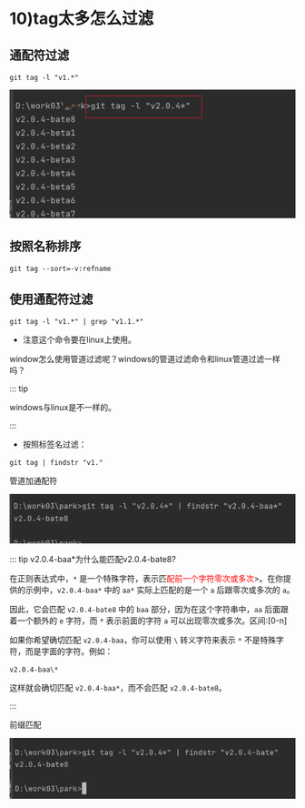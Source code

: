# 10)tag太多怎么过滤

## 通配符过滤

```shell
git tag -l "v1.*"
```

![image-20231219181422089](10tag太多怎么过滤.assets/image-20231219181422089.png)

## 按照名称排序

```shell
git tag --sort=-v:refname
```

## 使用通配符过滤

```shell
git tag -l "v1.*" | grep "v1.1.*"
```

- 注意这个命令要在linux上使用。

window怎么使用管道过滤呢？windows的管道过滤命令和linux管道过滤一样吗？

::: tip 

windows与linux是不一样的。

:::

- 按照标签名过滤：

```
git tag | findstr "v1."
```

管道加通配符



![image-20231219182044399](10tag太多怎么过滤.assets/image-20231219182044399.png)

::: tip v2.0.4-baa*为什么能匹配v2.0.4-bate8?

在正则表达式中，`*` 是一个特殊字符，表示匹<font color="red">配前一个字符零次或多次</font>>。在你提供的示例中，`v2.0.4-baa*` 中的 `aa*` 实际上匹配的是一个 `a` 后跟零次或多次的 `a`。

因此，它会匹配 `v2.0.4-bate8` 中的 `baa` 部分，因为在这个字符串中，`aa` 后面跟着一个额外的 `e` 字符，而 `*` 表示前面的字符 `a` 可以出现零次或多次。区间:[0-n]

如果你希望确切匹配 `v2.0.4-baa`，你可以使用 `\` 转义字符来表示 `*` 不是特殊字符，而是字面的字符。例如：

```shell
v2.0.4-baa\*
```

这样就会确切匹配 `v2.0.4-baa*`，而不会匹配 `v2.0.4-bate8`。

:::

前缀匹配

![image-20231219182106056](10tag太多怎么过滤.assets/image-20231219182106056.png)

